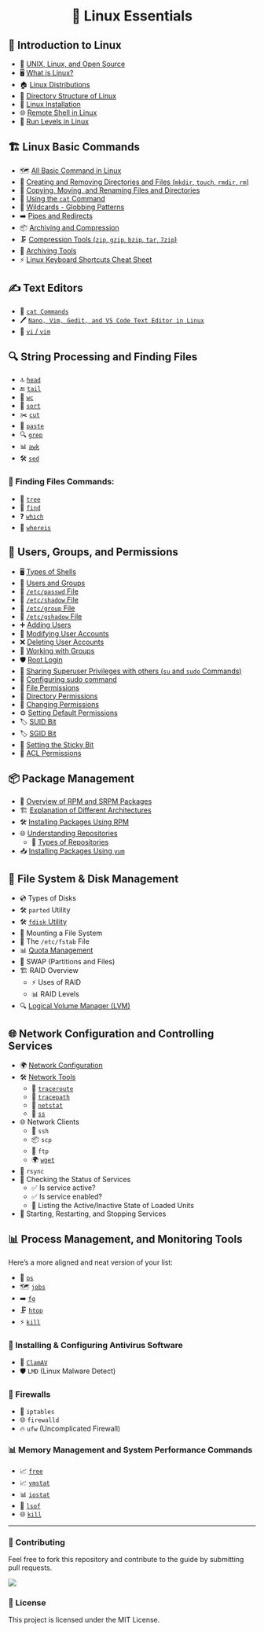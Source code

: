 <h1 align="center">🐧 Linux Essentials</h1>

## 📌 Introduction to Linux
- 🐧 [UNIX, Linux, and Open Source](https://github.com/nikhilpatidar01/Linux-Server/blob/Master/Introduction%20to%20Linux/1.%20Introduction%20of%20Linux.md)
- 🖥️ [What is Linux?](https://github.com/nikhilpatidar01/Linux-Server/blob/Master/Introduction%20to%20Linux/1.%20Introduction%20of%20Linux.md)
- 🏠 [Linux Distributions](https://github.com/nikhilpatidar01/Linux-Server/blob/Master/Introduction%20to%20Linux/2.%20Linux%20Distributions.md)
- 📂 [Directory Structure of Linux](https://github.com/nikhilpatidar01/Linux-Server/blob/Master/Introduction%20to%20Linux/4.%20Directory%20Structure%20of%20Linux.md)
- 💾 [Linux Installation](https://github.com/nikhilpatidar01/Linux-Server/blob/Master/Introduction%20to%20Linux/3.%20CentOS%20Installation.md)
- 🌐 [Remote Shell in Linux](https://github.com/nikhilpatidar01/Linux-Server/blob/Master/Introduction%20to%20Linux/5.%20Remote%20Shell%20in%20Linux.md)
- 🚦 [Run Levels in Linux](https://github.com/nikhilpatidar01/Linux-Server/blob/Master/Introduction%20to%20Linux/6.%20Run%20Level.md)

## 🏗️ Linux Basic Commands
- 🗺️ [All Basic Command in Linux](https://github.com/nikhilpatidar01/Linux-Server/blob/Master/Basic%20Command%20of%20Linux/1.%20Basic%20Command%20of%20Linux.md)
- 📁 [Creating and Removing Directories and Files (`mkdir`, `touch`, `rmdir`, `rm`)](https://github.com/nikhilpatidar01/Linux-Server/blob/Master/Basic%20Command%20of%20Linux/4.%20rmdir%20and%20rm%20command.md)
- 🔄 [Copying, Moving, and Renaming Files and Directories](https://github.com/nikhilpatidar01/Linux-Server/blob/Master/Basic%20Command%20of%20Linux/3.%20cp%20and%20mv%20Command%20in%20Centos.md)
- 📜 [Using the `cat` Command](https://github.com/nikhilpatidar01/Linux-Server/blob/Master/Basic%20Command%20of%20Linux/1.%20Basic%20Command%20of%20Linux.md)
- 🔗 [Wildcards - Globbing Patterns](https://github.com/nikhilpatidar01/Linux-Server/blob/Master/Basic%20Command%20of%20Linux/2.%20Wildcards%20-%20Globbing%20Patterns.md)
- ➡️ [Pipes and Redirects](https://github.com/nikhilpatidar01/Linux-Server/tree/Master/Pipes%20and%20Redirects)
- 📦 [Archiving and Compression](https://github.com/nikhilpatidar01/Linux-Server/blob/Master/Compress%20Tools/1.%20Compress%20Tools.md)
- 🗜️ [Compression Tools (`zip`, `gzip`, `bzip`, `tar`, `7zip`)](https://github.com/nikhilpatidar01/Linux-Server/blob/Master/Compress%20Tools/1.%20Compress%20Tools.md)
- 🎁 [Archiving Tools](https://github.com/nikhilpatidar01/Linux-Server/blob/Master/Compress%20Tools/1.%20Compress%20Tools.md)
- ⚡ [Linux Keyboard Shortcuts Cheat Sheet](https://github.com/nikhilpatidar01/Linux-Server/blob/Master/Basic%20Command%20of%20Linux/5.%20Linux%20Keyboard%20Shortcuts%20Cheat%20Sheet.md)

## ✍️ Text Editors
- 📝 [`cat Commands`](https://github.com/nikhilpatidar01/Linux-Server/blob/Master/Text%20Editor/5.%20Cat%20Command%20in%20Linux.md)
- 🖊️ [`Nano, Vim, Gedit, and VS Code Text Editor in Linux`](https://github.com/nikhilpatidar01/Linux-Server/blob/Master/Text%20Editor/1.%20Nano%2C%20Vim%2C%20Gedit%2C%20and%20VS%20Code%20Text%20Editor%20in%20Linux.md)
- 🎨 [`vi` / `vim`](https://github.com/nikhilpatidar01/Linux-Server/blob/Master/Text%20Editor/2.%20vim%20Editor.md)

## 🔍 String Processing and Finding Files

- 🔝 [`head`](https://github.com/InfoSecWarrior/Linux-Essentials/blob/main/String-Processing.md#head)
- 🔚 [`tail`](https://github.com/InfoSecWarrior/Linux-Essentials/blob/main/String-Processing.md#tail)
- 🔢 [`wc`](https://github.com/InfoSecWarrior/Linux-Essentials/blob/main/String-Processing.md#wc)
- 📑 [`sort`](https://github.com/InfoSecWarrior/Linux-Essentials/blob/main/String-Processing.md#sort)
- ✂️ [`cut`](https://github.com/InfoSecWarrior/Linux-Essentials/blob/main/String-Processing.md#cut-command)
- 🔗 [`paste`](https://github.com/InfoSecWarrior/Linux-Essentials/blob/main/String-Processing.md#paste)
- 🔍 [`grep`](https://github.com/InfoSecWarrior/Linux-Essentials/blob/main/String-Processing.md#grep)
- 📊 [`awk`](https://github.com/InfoSecWarrior/Linux-Essentials/blob/main/String-Processing.md#awk)
- 🛠️ [`sed`](https://github.com/InfoSecWarrior/Linux-Essentials/blob/main/String-Processing.md#sed)

### 🔎 Finding Files Commands:
- 🌳 [`tree`](https://github.com/InfoSecWarrior/Linux-Essentials/blob/main/Finding-Files.md#1-tree-command)
- 🔦 [`find`](https://github.com/InfoSecWarrior/Linux-Essentials/blob/main/Finding-Files.md#2-find-command)
- ❓ [`which`](https://github.com/InfoSecWarrior/Linux-Essentials/blob/main/Finding-Files.md#2-which-command)
- 📌 [`whereis`](https://github.com/InfoSecWarrior/Linux-Essentials/blob/main/Finding-Files.md#3-whereis-command)

## 👥 Users, Groups, and Permissions
- 🖥️ [Types of Shells](https://github.com/InfoSecWarrior/Linux-Essentials/blob/main/Linux-Shell-Introduction.md#shells-in-linux)
- 🏢 [Users and Groups](https://github.com/InfoSecWarrior/Linux-Essentials/blob/main/User-and-Group-Management.md#user-management)
- 📄 [`/etc/passwd` File](https://github.com/InfoSecWarrior/Linux-Essentials/blob/main/System%20File%20in%20Linux.md#-1-etcpasswd--user-account-information)
- 🔐 [`/etc/shadow` File](https://github.com/InfoSecWarrior/Linux-Essentials/blob/main/System%20File%20in%20Linux.md#-2-etcshadow--secure-password-storage)
- 📂 [`/etc/group` File](https://github.com/InfoSecWarrior/Linux-Essentials/blob/main/System%20File%20in%20Linux.md#-3-etcgroup--group-information)
- 🔏 [`/etc/gshadow` File](https://github.com/InfoSecWarrior/Linux-Essentials/blob/main/System%20File%20in%20Linux.md#-4-etcgshadow--secure-group-management)
- ➕ [Adding Users](https://github.com/InfoSecWarrior/Linux-Essentials/blob/main/useradd-adduser-Command.md#1-useradd-command)
- 🔄 [Modifying User Accounts](https://github.com/InfoSecWarrior/Linux-Essentials/blob/main/usermod-userdel-commands.md#user-modify-usermod)
- ❌ [Deleting User Accounts](https://github.com/InfoSecWarrior/Linux-Essentials/blob/main/usermod-userdel-commands.md#user-deletion-userdel)
- 👥 [Working with Groups](https://github.com/InfoSecWarrior/Linux-Essentials/blob/main/groupadd-and-groupdel.md#groupadd-and-groupdel-command)
- 🛡️ [Root Login](https://github.com/InfoSecWarrior/Linux-Essentials/blob/main/Root-Login.md#-how-to-enable-root-login-in-linux)
- 🔄 [Sharing Superuser Privileges with others (`su` and `sudo` Commands)](https://github.com/InfoSecWarrior/Linux-Essentials/blob/main/SU-SG-In-Linux.md#switching-users-and-groups-in-linux)
- 🔀 [Configuring sudo command](https://github.com/InfoSecWarrior/Linux-Essentials/blob/main/Sudo-Command.md#understanding-and-using-the-sudo-command-in-linux)
- 🔑 [File Permissions](https://github.com/InfoSecWarrior/Linux-Essentials/blob/main/File-Permission.md#file-permissions-in-linuxunix)
- 📂 [Directory Permissions](https://github.com/InfoSecWarrior/Linux-Essentials/blob/main/CHOWN-CHMOD.md#change-permissions-recursively)
- 🔄 [Changing Permissions](https://github.com/InfoSecWarrior/Linux-Essentials/blob/main/CHOWN-CHMOD.md#1-changing-ownership-with-chown)
- ⚙️ [Setting Default Permissions](https://github.com/InfoSecWarrior/Linux-Essentials/blob/main/U-mask-Permission-Calculation.md#default-permissions)
- 🏷️ [SUID Bit](https://github.com/InfoSecWarrior/Linux-Essentials/blob/main/Special-Permissions-in-Linux.md#1-setuid-suid)
- 🏷️ [SGID Bit](https://github.com/InfoSecWarrior/Linux-Essentials/blob/main/Special-Permissions-in-Linux.md#2-setgid-sgid)
- 📌 [Setting the Sticky Bit](https://github.com/InfoSecWarrior/Linux-Essentials/blob/main/Special-Permissions-in-Linux.md#3-sticky-bit)
- 🔐 [ACL Permissions](https://github.com/InfoSecWarrior/Linux-Essentials/blob/main/ACL.md#access-control-list-acl-in-linux)

## 📦 Package Management
- 📂 [Overview of RPM and SRPM Packages](https://github.com/InfoSecWarrior/Linux-Essentials/blob/main/RPM-Commands.md#rpm-commands)
- 🏗️ [Explanation of Different Architectures](https://github.com/InfoSecWarrior/Linux-Essentials/blob/main/Package-Management.md#package-management-in-linux)
- 🛠️ [Installing Packages Using RPM](https://github.com/InfoSecWarrior/Linux-Essentials/blob/main/RPM-Commands.md#installing-packages)
- 🌐 [Understanding Repositories](https://github.com/InfoSecWarrior/Linux-Essentials/blob/main/Understanding-Repositories.md#-understanding-repositories-in-linux-)
  - 🏪 [Types of Repositories](https://github.com/InfoSecWarrior/Linux-Essentials/blob/main/Types-of-Repositories.md#-types-of-repositories-in-linux)
- 📥 [Installing Packages Using `yum`](https://github.com/InfoSecWarrior/Linux-Essentials/blob/main/YUM-Commands-and-Groups.md#installing-and-removing-packages)

## 💾 File System & Disk Management
- 💿 Types of Disks
- 🛠️ `parted` Utility
- 🛠️ [`fdisk` Utility](https://github.com/InfoSecWarrior/Linux-Essentials/blob/main/Fdisk.md#what-is-fdisk)
- 📂 Mounting a File System
- 📝 The `/etc/fstab` File
- 📊 [Quota Management](https://github.com/InfoSecWarrior/Linux-Essentials/blob/main/Managing-Quotas-LVM-and-RAID.md#quota-management-in-linux)
- 🔄 SWAP (Partitions and Files)
- 🏗️ RAID Overview
  - ⚡ Uses of RAID
  - 📊 RAID Levels
- 🔍 [Logical Volume Manager (LVM)](https://github.com/InfoSecWarrior/Linux-Essentials/blob/main/Managing-Quotas-LVM-and-RAID.md#logical-volume-manager-lvm-and-raid-setup-and-management)

## 🌐 Network Configuration and Controlling Services
- 🌍 [Network Configuration](https://github.com/InfoSecWarrior/Linux-Essentials/blob/main/Network-Configuration.md#network-configuration-in-linux)
- 🛠️ [Network Tools](https://github.com/InfoSecWarrior/Linux-Essentials/blob/main/Netwrok-Monitoring.md#installation)
  - 🔄 [`traceroute`](https://github.com/InfoSecWarrior/Linux-Essentials/blob/main/Network-Tools.md#traceroute)
  - 🔄 [`tracepath`](https://github.com/InfoSecWarrior/Linux-Essentials/blob/main/Network-Tools.md#tracepath)
  - 📡 [`netstat`](https://github.com/InfoSecWarrior/Linux-Essentials/blob/main/Netwrok-Monitoring.md#using-netstat)
  - 📡 [`ss`](https://github.com/InfoSecWarrior/Linux-Essentials/blob/main/Netwrok-Monitoring.md#using-ss)
- 🌐 Network Clients
  - 🔐 `ssh`
  - 📦 `scp`
  - 📂 `ftp`
  - 🌍 [`wget`](https://github.com/InfoSecWarrior/Linux-Essentials/blob/main/Wget.md)
- 🔄 `rsync`
- 📌 Checking the Status of Services
  - ✅ Is service active?
  - ✅ Is service enabled?
  - 📜 Listing the Active/Inactive State of Loaded Units
- 🔄 Starting, Restarting, and Stopping Services

## 📊 Process Management, and Monitoring Tools
 Here’s a more aligned and neat version of your list:

- 🔄 [`ps`](https://github.com/InfoSecWarrior/Linux-Essentials/blob/main/Process-Management.md#viewing-processes-with-ps-command)
- 🗺️ [`jobs`](https://github.com/InfoSecWarrior/Linux-Essentials/blob/main/Process-Management.md#viewing-and-managing-jobs)
- ➡️ [`fg`](https://github.com/InfoSecWarrior/Linux-Essentials/blob/main/Process-Management.md#running-commands-in-the-background--foreground)
- 🗜️ [`htop`](https://github.com/InfoSecWarrior/Linux-Essentials/blob/main/Process-Management.md#monitoring-processes-in-real-time) 
- ⚡ [`kill`](https://github.com/InfoSecWarrior/Linux-Essentials/blob/main/Process-Management.md#killing-processes) 
 
### 🦠 Installing & Configuring Antivirus Software
- 🔬 [`ClamAV`](https://github.com/InfoSecWarrior/Linux-Essentials/blob/main/ClamAV-Linux-Antivirus.md#clamav-installation-and-usage-on-centos)
- 🛡️ `LMD` (Linux Malware Detect)

### 🏰 Firewalls
- 🚧 `iptables`
- 🌐 `firewalld`
- 🔥 `ufw` (Uncomplicated Firewall)

### 📊 Memory Management and System Performance Commands
- 📈 [`free`](https://github.com/InfoSecWarrior/Linux-Essentials/blob/main/Memory-Management.md#1-memory-management-commands)
- 📈 [`vmstat`](https://github.com/InfoSecWarrior/Linux-Essentials/blob/main/Memory-Management.md#2-system-performance-commands)
- 📊 [`iostat`](https://github.com/InfoSecWarrior/Linux-Essentials/blob/main/Memory-Management.md#2-system-performance-commands)
- 🔎 [`lsof`](https://github.com/InfoSecWarrior/Linux-Essentials/blob/main/Memory-Management.md#2-system-performance-commands)
- 🌐 [`kill`](https://github.com/InfoSecWarrior/Linux-Essentials/blob/main/Memory-Management.md#3-killing-processes-using-kill)

---
### 🤝 Contributing
Feel free to fork this repository and contribute to the guide by submitting pull requests.

<a href="https://github.com/InfoSecWarrior/Linux-Essentials/graphs/contributors">
  <img src="https://contrib.rocks/image?repo=InfoSecWarrior/Linux-Essentials&max=300">
</a>
</p>


### 📜 License
This project is licensed under the MIT License.
